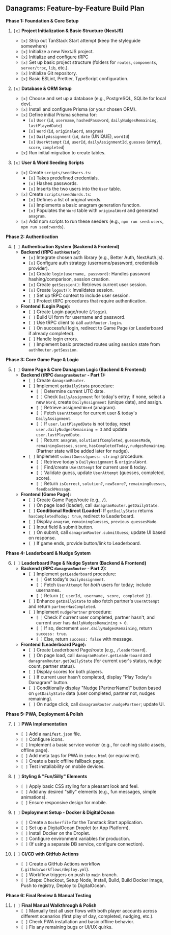 ## Danagrams: Feature-by-Feature Build Plan

**Phase 1: Foundation & Core Setup**

1.  `[x]` **Project Initialization & Basic Structure (NextJS)**

    - `[x]` Strip out TanStack Start attempt (keep the styleguide somewhere)
    - `[x]` Initialize a new NextJS project.
    - `[x]` Initialize and configure tRPC
    - `[x]` Set up basic project structure (folders for `routes`, `components`, `server/trpc`, `lib`, etc.).
    - `[x]` Initialize Git repository.
    - `[x]` Basic ESLint, Prettier, TypeScript configuration.

2.  `[x]` **Database & ORM Setup**

    - `[x]` Choose and set up a database (e.g., PostgreSQL, SQLite for local dev).
    - `[x]` Install and configure Prisma (or your chosen ORM).
    - `[x]` Define initial Prisma schema for:
      - `[x]` `User` (`id`, `username`, `hashedPassword`, `dailyNudgesRemaining`, `lastPlayedDate`)
      - `[x]` `Word` (`id`, `originalWord`, `anagram`)
      - `[x]` `DailyAssignment` (`id`, `date` (UNIQUE), `wordId`)
      - `[x]` `UserAttempt` (`id`, `userId`, `dailyAssignmentId`, `guesses` (array), `score`, `completed`)
    - `[x]` Run initial migration to create tables.

3.  `[x]` **User & Word Seeding Scripts**
    - `[x]` Create `scripts/seedUsers.ts`:
      - `[x]` Takes predefined credentials.
      - `[x]` Hashes passwords.
      - `[x]` Inserts the two users into the `User` table.
    - `[x]` Create `scripts/seedWords.ts`:
      - `[x]` Defines a list of original words.
      - `[x]` Implements a basic anagram generation function.
      - `[x]` Populates the `Word` table with `originalWord` and generated `anagram`.
    - `[x]` Add npm scripts to run these seeders (e.g., `npm run seed:users`, `npm run seed:words`).

**Phase 2: Authentication**

4.  `[ ]` **Authentication System (Backend & Frontend)**
    - **Backend (tRPC `authRouter`):**
      - `[x]` Integrate chosen auth library (e.g., Better Auth, NextAuth.js).
      - `[x]` Configure auth strategy (username/password, credentials provider).
      - `[x]` Create `login(username, password)`: Handles password hashing/comparison, session creation.
      - `[x]` Create `getSession()`: Retrieves current user session.
      - `[x]` Create `logout()`: Invalidates session.
      - `[ ]` Set up tRPC context to include user session.
      - `[ ]` Protect tRPC procedures that require authentication.
    - **Frontend (Login Page):**
      - `[ ]` Create Login page/route (`/login`).
      - `[ ]` Build UI form for username and password.
      - `[ ]` Use tRPC client to call `authRouter.login`.
      - `[ ]` On successful login, redirect to Game Page (or Leaderboard if already completed).
      - `[ ]` Handle login errors.
      - `[ ]` Implement basic protected routes using session state from `authRouter.getSession`.

**Phase 3: Core Game Page & Logic**

5.  `[ ]` **Game Page & Core Danagram Logic (Backend & Frontend)**
    - **Backend (tRPC `danagramRouter` - Part 1):**
      - `[ ]` Create `danagramRouter`.
      - `[ ]` Implement `getDailyState` procedure:
        - `[ ]` Determine current UTC date.
        - `[ ]` Check `DailyAssignment` for today's entry; if none, select a new `Word`, create `DailyAssignment` (unique date), and assign.
        - `[ ]` Retrieve assigned `Word` (anagram).
        - `[ ]` Fetch `UserAttempt` for current user & today's `DailyAssignment`.
        - `[ ]` If `user.lastPlayedDate` is not today, reset `user.dailyNudgesRemaining = 3` and update `user.lastPlayedDate`.
        - `[ ]` Return: `anagram`, `solutionIfCompleted`, `guessesMade`, `remainingGuesses`, `score`, `hasCompletedToday`, `nudgesRemaining`. (Partner state will be added later for nudge).
      - `[ ]` Implement `submitGuess(guess: string)` procedure:
        - `[ ]` Retrieve today's `DailyAssignment` & `originalWord`.
        - `[ ]` Find/create `UserAttempt` for current user & today.
        - `[ ]` Validate guess, update `UserAttempt` (guesses, completed, score).
        - `[ ]` Return `isCorrect`, `solution?`, `newScore?`, `remainingGuesses`, `feedbackMessage`.
    - **Frontend (Game Page):**
      - `[ ]` Create Game Page/route (e.g., `/`).
      - `[ ]` On page load (loader), call `danagramRouter.getDailyState`.
      - `[ ]` **Conditional Redirect (Loader):** If `getDailyState` returns `hasCompletedToday: true`, redirect to Leaderboard.
      - `[ ]` Display `anagram`, `remainingGuesses`, `previous guessesMade`.
      - `[ ]` Input field & submit button.
      - `[ ]` On submit, call `danagramRouter.submitGuess`; update UI based on response.
      - `[ ]` If game ends, provide button/link to Leaderboard.

**Phase 4: Leaderboard & Nudge System**

6.  `[ ]` **Leaderboard Page & Nudge System (Backend & Frontend)**
    - **Backend (tRPC `danagramRouter` - Part 2):**
      - `[ ]` Implement `getLeaderboard` procedure:
        - `[ ]` Get today's `DailyAssignment`.
        - `[ ]` Fetch `UserAttempt` for _both_ users for today; include usernames.
        - `[ ]` Return `[{ userId, username, score, completed }]`.
      - `[ ]` Enhance `getDailyState` to also fetch partner's `UserAttempt` and return `partnerHasCompleted`.
      - `[ ]` Implement `nudgePartner` procedure:
        - `[ ]` Check if current user completed, partner hasn't, and current user has `dailyNudgesRemaining > 0`.
        - `[ ]` If so, decrement `user.dailyNudgesRemaining`, return `success: true`.
        - `[ ]` Else, return `success: false` with message.
    - **Frontend (Leaderboard Page):**
      - `[ ]` Create Leaderboard Page/route (e.g., `/leaderboard`).
      - `[ ]` On page load, call `danagramRouter.getLeaderboard` and `danagramRouter.getDailyState` (for current user's status, nudge count, partner status).
      - `[ ]` Display scores for both players.
      - `[ ]` If current user hasn't completed, display "Play Today's Danagram" button.
      - `[ ]` Conditionally display "Nudge [PartnerName]" button based on `getDailyState` data (user completed, partner not, nudges remaining).
      - `[ ]` On nudge click, call `danagramRouter.nudgePartner`; update UI.

**Phase 5: PWA, Deployment & Polish**

7.  `[ ]` **PWA Implementation**

    - `[ ]` Add a `manifest.json` file.
    - `[ ]` Configure icons.
    - `[ ]` Implement a basic service worker (e.g., for caching static assets, offline page).
    - `[ ]` Add meta tags for PWA in `index.html` (or equivalent).
    - `[ ]` Create a basic offline fallback page.
    - `[ ]` Test installability on mobile devices.

8.  `[ ]` **Styling & "Fun/Silly" Elements**

    - `[ ]` Apply basic CSS styling for a pleasant look and feel.
    - `[ ]` Add any desired "silly" elements (e.g., fun messages, simple animations).
    - `[ ]` Ensure responsive design for mobile.

9.  `[ ]` **Deployment Setup - Docker & DigitalOcean**

    - `[ ]` Create a `Dockerfile` for the Tanstack Start application.
    - `[ ]` Set up a DigitalOcean Droplet (or App Platform).
    - `[ ]` Install Docker on the Droplet.
    - `[ ]` Configure environment variables for production.
    - `[ ]` (If using a separate DB service, configure connection).

10. `[ ]` **CI/CD with GitHub Actions**
    - `[ ]` Create a GitHub Actions workflow (`.github/workflows/deploy.yml`).
    - `[ ]` Workflow triggers on push to `main` branch.
    - `[ ]` Steps: Checkout, Setup Node, Install, Build, Build Docker image, Push to registry, Deploy to DigitalOcean.

**Phase 6: Final Review & Manual Testing**

11. `[ ]` **Final Manual Walkthrough & Polish**
    - `[ ]` Manually test all user flows with both player accounts across different scenarios (first play of day, completed, nudging, etc.).
    - `[ ]` Check PWA installation and basic offline behavior.
    - `[ ]` Fix any remaining bugs or UI/UX quirks.
